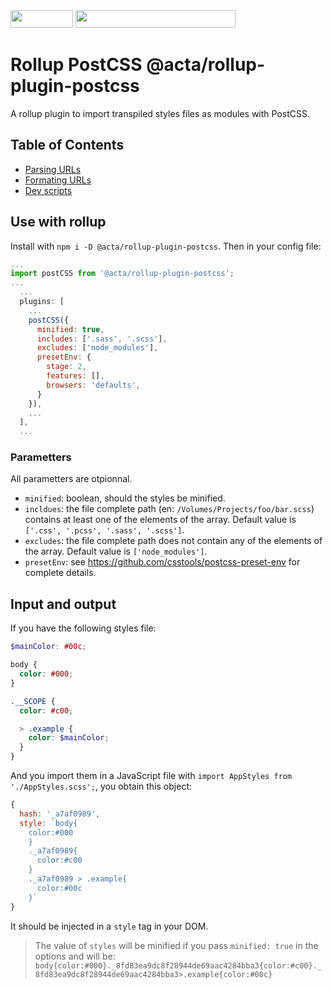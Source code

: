 <img width="100" height="28" src="https://raw.githubusercontent.com/fabien-h/rollup-plugin-postcss/master/img/acta.png"/>
<img width="256" height="28" src="https://raw.githubusercontent.com/fabien-h/rollup-plugin-postcss/master/img/rollup-postcss.png"/>

# Rollup PostCSS @acta/rollup-plugin-postcss

A rollup plugin to import transpiled styles files as modules with PostCSS.

## Table of Contents

- [Parsing URLs](#parsing-urls)
- [Formating URLs](#formating-urls)
- [Dev scripts](#dev-scripts)

## Use with rollup

Install with `npm i -D @acta/rollup-plugin-postcss`. Then in your config file:

```JavaScript
...
import postCSS from '@acta/rollup-plugin-postcss';
...
  ...
  plugins: [
    ...
    postCSS({
      minified: true,
      includes: ['.sass', '.scss'],
      excludes: ['node_modules'],
      presetEnv: {
        stage: 2,
        features: [],
        browsers: 'defaults',
      }
    }),
    ...
  ],
  ...
```

### Parametters

All parametters are otpionnal.

- `minified`: boolean, should the styles be minified.
- `incldues`: the file complete path (en: `/Volumes/Projects/foo/bar.scss`) contains at least one of the elements of the array. Default value is `['.css', '.pcss', '.sass', '.scss']`.
- `excludes`: the file complete path does not contain any of the elements of the array. Default value is `['node_modules']`.
- `presetEnv`: see <https://github.com/csstools/postcss-preset-env> for complete details.

## Input and output

If you have the following styles file:

```SCSS
$mainColor: #00c;

body {
  color: #000;
}

.__SCOPE {
  color: #c00;

  > .example {
    color: $mainColor;
  }
}
```

And you import them in a JavaScript file with `import AppStyles from './AppStyles.scss';`, you obtain this object:

```JavaScript
{
  hash: '_a7af0989',
  style: `body{
    color:#000
    }
    ._a7af0989{
      color:#c00
    }
    ._a7af0989 > .example{
      color:#00c
    }`
}
```

It should be injected in a `style` tag in your DOM.

> The value of `styles` will be minified if you pass `minified: true` in the options and will be: `body{color:#000}._8fd83ea9dc8f28944de69aac4284bba3{color:#c00}._8fd83ea9dc8f28944de69aac4284bba3>.example{color:#00c}`

